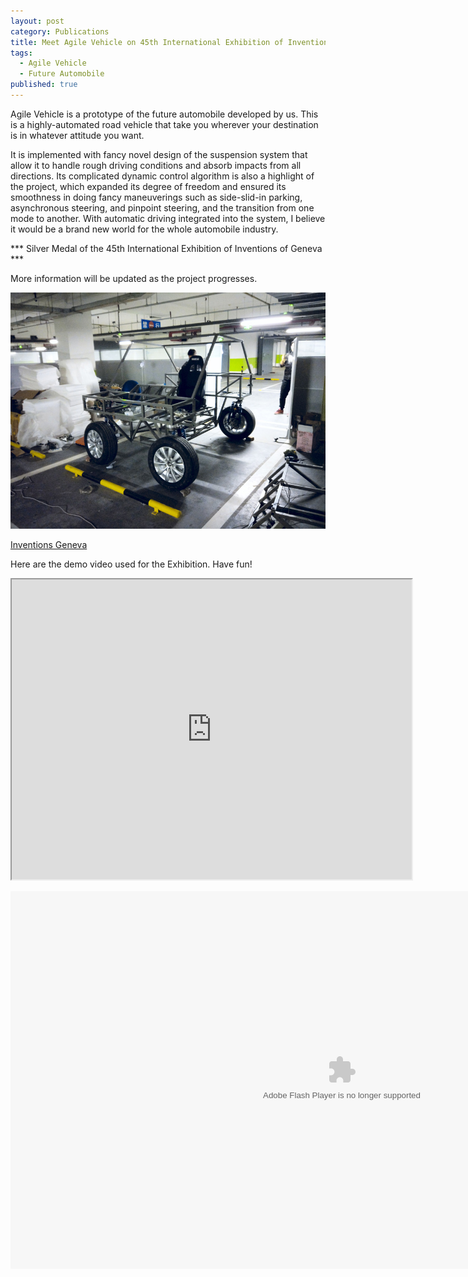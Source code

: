 ```yaml
---
layout: post
category: Publications
title: Meet Agile Vehicle on 45th International Exhibition of Inventions
tags: 
  - Agile Vehicle
  - Future Automobile
published: true
---
```


Agile Vehicle is a prototype of the future automobile developed by us. This is a highly-automated road vehicle that take you wherever your destination is in whatever attitude you want.

<!--more-->

It is implemented with fancy novel design of the suspension system that allow it to handle rough driving conditions and absorb impacts from all directions. Its complicated dynamic control algorithm is also a highlight of the project, which expanded its degree of freedom and ensured its smoothness in doing fancy maneuverings such as side-slid-in parking, asynchronous steering, and pinpoint steering, and the transition from one mode to another. With automatic driving integrated into the system, I believe it would be a brand new world for the whole automobile industry.

*** Silver Medal of the 45th International Exhibition of Inventions of Geneva ***

More information will be updated as the project progresses.

![Kiss the land](https://raw.githubusercontent.com/HaoguangYang/HaoguangYang.github.io/master/assets/media/AgileV-proto.jpg)

[Inventions Geneva](http://www.inventions-geneva.ch/en/)

Here are the demo video used for the Exhibition. Have fun!
<iframe src="https://drive.google.com/file/d/0B1O0PXNvYU6tYy1BR3NNLU5TQlE/preview" width="640" height="480"></iframe>


<object type="application/x-shockwave-flash" class="player" data="http://static.hdslb.com/play.swf" width="1060" height="604" id="player_placeholder" style="visibility:visible;" data-reactid="84"><param name="bgcolor" value="#ffffff" data-reactid="85"><param name="allowfullscreeninteractive" value="true" data-reactid="86"><param name="allowfullscreen" value="true" data-reactid="87"><param name="quality" value="high" data-reactid="88"><param name="allowscriptaccess" value="always" data-reactid="89"><param name="wmode" value="direct" data-reactid="90"><param name="flashvars" value="cid=15984770&amp;aid=9672090&amp;pre_ad=0&amp;as_wide=1" data-reactid="91"></object>


